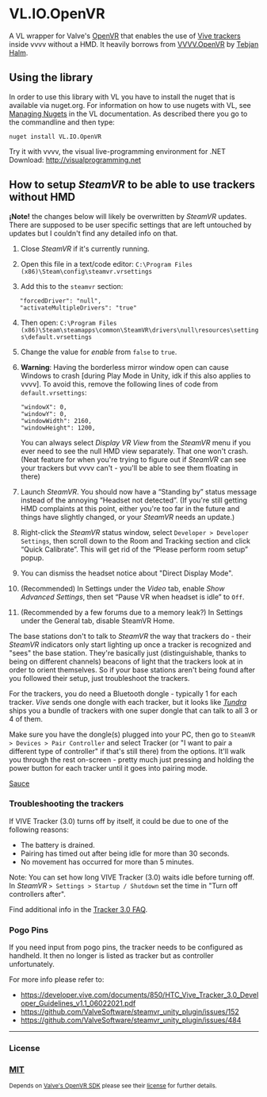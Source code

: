 # VL.IO.OpenVR

A VL wrapper for Valve's [OpenVR](https://github.com/ValveSoftware/openvr) that enables the use of [Vive trackers](https://www.vive.com/au/support/tracker3/category_howto/tracker.html) inside vvvv without a HMD. It heavily borrows from [VVVV.OpenVR](https://github.com/tebjan/VVVV.OpenVR) by [Tebjan Halm](https://github.com/tebjan).


## Using the library
In order to use this library with VL you have to install the nuget that is available via nuget.org. For information on how to use nugets with VL, see [Managing Nugets](https://thegraybook.vvvv.org/reference/hde/managing-nugets.html) in the VL documentation. As described there you go to the commandline and then type:

    nuget install VL.IO.OpenVR


Try it with vvvv, the visual live-programming environment for .NET  
Download: http://visualprogramming.net


## How to setup _SteamVR_ to be able to use trackers without HMD
__¡Note!__ the changes below will likely be overwritten by _SteamVR_ updates. There are supposed to be user specific settings that are left untouched 
by updates but I couldn't find any detailed info on that.

1. Close _SteamVR_ if it's currently running.

2. Open this file in a text/code editor:
   `C:\Program Files (x86)\Steam\config\steamvr.vrsettings`

3. Add this to the `steamvr` section:
```
   "forcedDriver": "null",
   "activateMultipleDrivers": "true"
```
4. Then open:
   `C:\Program Files (x86)\Steam\steamapps\common\SteamVR\drivers\null\resources\settings\default.vrsettings`

5. Change the value for _enable_ from `false` to `true`.

6. __Warning__: Having the borderless mirror window open can cause Windows to crash [during Play Mode in Unity, idk if this also applies to vvvv].
    To avoid this, remove the following lines of code from `default.vrsettings`:
    ```
    "windowX": 0,
    "windowY": 0,
    "windowWidth": 2160,
    "windowHeight": 1200,
    ```    
    You can always select _Display VR View_ from the _SteamVR_ menu if you ever need to see the null HMD view separately. That one won't crash. 
    (Neat feature for when you're trying to figure out if _SteamVR_ can see your trackers but vvvv can't - you'll be able to see them floating in there)

7.  Launch _SteamVR_. You should now have a “Standing by” status message instead of the annoying “Headset not detected”.
    (If you're still getting HMD complaints at this point, either you're too far in the future and things have slightly changed, or your _SteamVR_ needs an update.)

8. Right-click the _SteamVR_ status window, select `Developer > Developer Settings`, then scroll down to the Room and Tracking section and click “Quick Calibrate”. 
    This will get rid of the “Please perform room setup” popup.

9.  You can dismiss the headset notice about "Direct Display Mode".

10. (Recommended) In Settings under the _Video_ tab, enable _Show Advanced Settings_, then set “Pause VR when headset is idle” to `Off`.

11. (Recommended by a few forums due to a memory leak?) In Settings under the General tab, disable SteamVR Home.

The base stations don't to talk to _SteamVR_ the way that trackers do - their _SteamVR_ indicators only start lighting up once a tracker is recognized and "sees" the base station. They're basically just (distinguishable, thanks to being on different channels) beacons of light that the trackers look at in order to orient themselves. So if your base stations aren't being found after you followed their setup, just troubleshoot the trackers.

For the trackers, you do need a Bluetooth dongle - typically 1 for each tracker. _Vive_ sends one dongle with each tracker, but it looks like [_Tundra_](https://tundra-labs.com/) ships you a bundle of trackers with one super dongle that can talk to all 3 or 4 of them.

Make sure you have the dongle(s) plugged into your PC, then go to `SteamVR > Devices > Pair Controller` and select Tracker (or "I want to pair a different type of controller" if that's still there) from the options. It'll walk you through the rest on-screen - pretty much just pressing and holding the power button for each tracker until it goes into pairing mode.

[Sauce](https://www.reddit.com/r/SteamVR/comments/vum0lh/im_in_need_of_help_using_steamvr_without_a_vive/?rdt=47110)


### Troubleshooting the trackers

If VIVE Tracker (3.0) turns off by itself, it could be due to one of the following reasons:

- The battery is drained.
- Pairing has timed out after being idle for more than 30 seconds.
- No movement has occurred for more than 5 minutes.

Note: You can set how long VIVE Tracker (3.0) waits idle before turning off. 
In _SteamVR_  `> Settings > Startup / Shutdown` set the time in "Turn off controllers after".

Find additional info in the [Tracker 3.0 FAQ](https://www.vive.com/au/support/tracker3/).

### Pogo Pins
If you need input from pogo pins, the tracker needs to be configured as handheld. It then no longer is listed as tracker but as controller unfortunately.

For more info please refer to:
- https://developer.vive.com/documents/850/HTC_Vive_Tracker_3.0_Developer_Guidelines_v1.1_06022021.pdf
- https://github.com/ValveSoftware/steamvr_unity_plugin/issues/152
- https://github.com/ValveSoftware/steamvr_unity_plugin/issues/484


---
### License

### [MIT](https://github.com/bj-rn/VL.IO.MouseKeyGlobal/blob/master/LICENSE)

<sub>Depends on [Valve's OpenVR SDK](https://github.com/ValveSoftware/openvr) please see their [license](https://github.com/ValveSoftware/openvr/blob/master/LICENSE) for further details.</sub>
